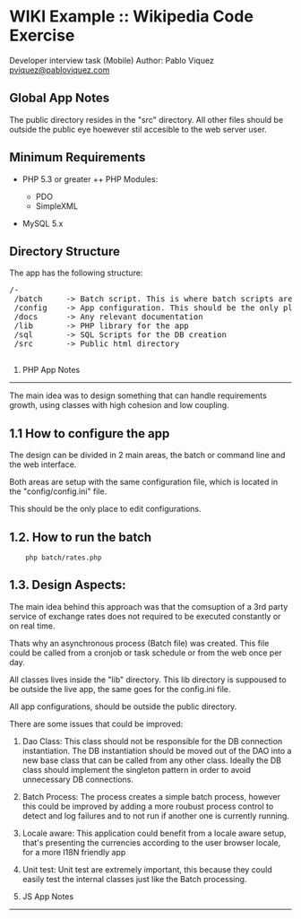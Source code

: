 WIKI Example :: Wikipedia Code Exercise
================================================================================
Developer interview task (Mobile)
Author: Pablo Viquez <pviquez@pabloviquez.com>


Global App Notes
--------------------------------------------------------------------------------
The public directory resides in the "src" directory. All other files should be
outside the public eye hoewever stil accesible to the web server user.


Minimum Requirements
--------------------------------------------------------------------------------
 + PHP 5.3 or greater
 ++ PHP Modules:
   - PDO
   - SimpleXML

 + MySQL 5.x


Directory Structure
--------------------------------------------------------------------------------
The app has the following structure:

<pre>
/-
 /batch     -> Batch script. This is where batch scripts are
 /config    -> App configuration. This should be the only place to edit configs
 /docs      -> Any relevant documentation
 /lib       -> PHP library for the app
 /sql       -> SQL Scripts for the DB creation
 /src       -> Public html directory

</pre>



1. PHP App Notes
--------------------------------------------------------------------------------
The main idea was to design something that can handle requirements growth, using
classes with high cohesion and low coupling.

1.1 How to configure the app
--------------------------------------------------------------------------------
The design can be divided in 2 main areas, the batch or command line and the web
interface.

Both areas are setup with the same configuration file, which is located in the
"config/config.ini" file.

This should be the only place to edit configurations.


1.2. How to run the batch
--------------------------------------------------------------------------------

        php batch/rates.php


1.3. Design Aspects:
--------------------------------------------------------------------------------

The main idea behind this approach was that the comsuption of a 3rd party service
of exchange rates does not required to be executed constantly or on real time.

Thats why an asynchronous process (Batch file) was created. This file could be
called from a cronjob or task schedule or from the web once per day.

All classes lives inside the "lib" directory. This lib directory is suppoused to
be outside the live app, the same goes for the config.ini file.

All app configurations, should be outside the public directory.


There are some issues that could be improved:
1. Dao Class: This class should not be responsible for the DB
   connection instantiation. The DB instantiation should be
   moved out of the DAO into a new base class that can be called
   from any other class. Ideally the DB class should implement the
   singleton pattern in order to avoid unnecessary DB connections.

2. Batch Process: The process creates a simple batch process, however this could
   be improved by adding a more roubust process control to detect and log failures
   and to not run if another one is currently running.

3. Locale aware: This application could benefit from a locale aware setup, that's
   presenting the currencies according to the user browser locale, for a more
   I18N friendly app

4. Unit test: Unit test are extremely important, this because they could easily
   test the internal classes just like the Batch processing.



2. JS App Notes
--------------------------------------------------------------------------------
